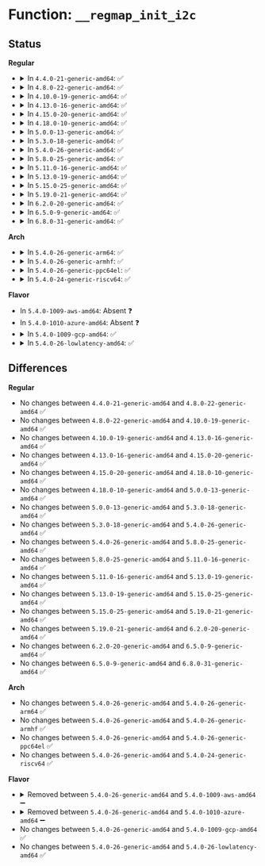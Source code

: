 # Function: <code>__regmap_init_i2c</code>

## Status
<b>Regular</b>
<ul>
<li>
<details>
<summary>In <code>4.4.0-21-generic-amd64</code>: ✅</summary>

```c
struct regmap * __regmap_init_i2c(struct i2c_client * i2c, const struct regmap_config * config, struct lock_class_key * lock_key, const char * lock_name)
```

```json
{
  "name": "__regmap_init_i2c",
  "collision_type": "Unique Global",
  "inline_type": "No",
  "funcs": [
    {
      "addr": 18446744071584525200,
      "name": "__regmap_init_i2c",
      "external": true,
      "loc": "drivers/base/regmap/regmap-i2c.c:285",
      "file": "drivers/base/regmap/regmap-i2c.c",
      "inline": "seen, unknown",
      "caller_inline": [],
      "caller_func": [
        "drivers/mfd/88pm860x-core.c:pm860x_probe"
      ]
    }
  ],
  "symbols": [
    {
      "addr": 18446744071584525200,
      "name": "__regmap_init_i2c",
      "section": ".text",
      "bind": "STB_GLOBAL",
      "size": 74
    }
  ]
}
```
</details>
</li>
<li>
<details>
<summary>In <code>4.8.0-22-generic-amd64</code>: ✅</summary>

```c
struct regmap * __regmap_init_i2c(struct i2c_client * i2c, const struct regmap_config * config, struct lock_class_key * lock_key, const char * lock_name)
```

```json
{
  "name": "__regmap_init_i2c",
  "collision_type": "Unique Global",
  "inline_type": "No",
  "funcs": [
    {
      "addr": 18446744071584872240,
      "name": "__regmap_init_i2c",
      "external": true,
      "loc": "drivers/base/regmap/regmap-i2c.c:285",
      "file": "drivers/base/regmap/regmap-i2c.c",
      "inline": "seen, unknown",
      "caller_inline": [],
      "caller_func": [
        "drivers/mfd/88pm860x-core.c:pm860x_probe"
      ]
    }
  ],
  "symbols": [
    {
      "addr": 18446744071584872240,
      "name": "__regmap_init_i2c",
      "section": ".text",
      "bind": "STB_GLOBAL",
      "size": 74
    }
  ]
}
```
</details>
</li>
<li>
<details>
<summary>In <code>4.10.0-19-generic-amd64</code>: ✅</summary>

```c
struct regmap * __regmap_init_i2c(struct i2c_client * i2c, const struct regmap_config * config, struct lock_class_key * lock_key, const char * lock_name)
```

```json
{
  "name": "__regmap_init_i2c",
  "collision_type": "Unique Global",
  "inline_type": "No",
  "funcs": [
    {
      "addr": 18446744071585065792,
      "name": "__regmap_init_i2c",
      "external": true,
      "loc": "drivers/base/regmap/regmap-i2c.c:285",
      "file": "drivers/base/regmap/regmap-i2c.c",
      "inline": "seen, unknown",
      "caller_inline": [],
      "caller_func": [
        "drivers/mfd/88pm860x-core.c:pm860x_probe"
      ]
    }
  ],
  "symbols": [
    {
      "addr": 18446744071585065792,
      "name": "__regmap_init_i2c",
      "section": ".text",
      "bind": "STB_GLOBAL",
      "size": 74
    }
  ]
}
```
</details>
</li>
<li>
<details>
<summary>In <code>4.13.0-16-generic-amd64</code>: ✅</summary>

```c
struct regmap * __regmap_init_i2c(struct i2c_client * i2c, const struct regmap_config * config, struct lock_class_key * lock_key, const char * lock_name)
```

```json
{
  "name": "__regmap_init_i2c",
  "collision_type": "Unique Global",
  "inline_type": "No",
  "funcs": [
    {
      "addr": 18446744071585148256,
      "name": "__regmap_init_i2c",
      "external": true,
      "loc": "drivers/base/regmap/regmap-i2c.c:285",
      "file": "drivers/base/regmap/regmap-i2c.c",
      "inline": "seen, unknown",
      "caller_inline": [],
      "caller_func": [
        "drivers/mfd/88pm860x-core.c:pm860x_probe"
      ]
    }
  ],
  "symbols": [
    {
      "addr": 18446744071585148256,
      "name": "__regmap_init_i2c",
      "section": ".text",
      "bind": "STB_GLOBAL",
      "size": 74
    }
  ]
}
```
</details>
</li>
<li>
<details>
<summary>In <code>4.15.0-20-generic-amd64</code>: ✅</summary>

```c
struct regmap * __regmap_init_i2c(struct i2c_client * i2c, const struct regmap_config * config, struct lock_class_key * lock_key, const char * lock_name)
```

```json
{
  "name": "__regmap_init_i2c",
  "collision_type": "Unique Global",
  "inline_type": "No",
  "funcs": [
    {
      "addr": 18446744071585575216,
      "name": "__regmap_init_i2c",
      "external": true,
      "loc": "drivers/base/regmap/regmap-i2c.c:285",
      "file": "drivers/base/regmap/regmap-i2c.c",
      "inline": "seen, unknown",
      "caller_inline": [],
      "caller_func": [
        "drivers/mfd/88pm860x-core.c:pm860x_probe"
      ]
    }
  ],
  "symbols": [
    {
      "addr": 18446744071585575216,
      "name": "__regmap_init_i2c",
      "section": ".text",
      "bind": "STB_GLOBAL",
      "size": 74
    }
  ]
}
```
</details>
</li>
<li>
<details>
<summary>In <code>4.18.0-10-generic-amd64</code>: ✅</summary>

```c
struct regmap * __regmap_init_i2c(struct i2c_client * i2c, const struct regmap_config * config, struct lock_class_key * lock_key, const char * lock_name)
```

```json
{
  "name": "__regmap_init_i2c",
  "collision_type": "Unique Global",
  "inline_type": "No",
  "funcs": [
    {
      "addr": 18446744071585819440,
      "name": "__regmap_init_i2c",
      "external": true,
      "loc": "drivers/base/regmap/regmap-i2c.c:281",
      "file": "drivers/base/regmap/regmap-i2c.c",
      "inline": "seen, unknown",
      "caller_inline": [],
      "caller_func": [
        "drivers/mfd/88pm860x-core.c:pm860x_probe"
      ]
    }
  ],
  "symbols": [
    {
      "addr": 18446744071585819440,
      "name": "__regmap_init_i2c",
      "section": ".text",
      "bind": "STB_GLOBAL",
      "size": 74
    }
  ]
}
```
</details>
</li>
<li>
<details>
<summary>In <code>5.0.0-13-generic-amd64</code>: ✅</summary>

```c
struct regmap * __regmap_init_i2c(struct i2c_client * i2c, const struct regmap_config * config, struct lock_class_key * lock_key, const char * lock_name)
```

```json
{
  "name": "__regmap_init_i2c",
  "collision_type": "Unique Global",
  "inline_type": "No",
  "funcs": [
    {
      "addr": 18446744071585953392,
      "name": "__regmap_init_i2c",
      "external": true,
      "loc": "drivers/base/regmap/regmap-i2c.c:281",
      "file": "drivers/base/regmap/regmap-i2c.c",
      "inline": "seen, unknown",
      "caller_inline": [],
      "caller_func": [
        "drivers/mfd/88pm860x-core.c:pm860x_probe"
      ]
    }
  ],
  "symbols": [
    {
      "addr": 18446744071585953392,
      "name": "__regmap_init_i2c",
      "section": ".text",
      "bind": "STB_GLOBAL",
      "size": 74
    }
  ]
}
```
</details>
</li>
<li>
<details>
<summary>In <code>5.3.0-18-generic-amd64</code>: ✅</summary>

```c
struct regmap * __regmap_init_i2c(struct i2c_client * i2c, const struct regmap_config * config, struct lock_class_key * lock_key, const char * lock_name)
```

```json
{
  "name": "__regmap_init_i2c",
  "collision_type": "Unique Global",
  "inline_type": "No",
  "funcs": [
    {
      "addr": 18446744071586195744,
      "name": "__regmap_init_i2c",
      "external": true,
      "loc": "drivers/base/regmap/regmap-i2c.c:277",
      "file": "drivers/base/regmap/regmap-i2c.c",
      "inline": "seen, unknown",
      "caller_inline": [],
      "caller_func": [
        "drivers/mfd/88pm860x-core.c:pm860x_probe"
      ]
    }
  ],
  "symbols": [
    {
      "addr": 18446744071586195744,
      "name": "__regmap_init_i2c",
      "section": ".text",
      "bind": "STB_GLOBAL",
      "size": 74
    }
  ]
}
```
</details>
</li>
<li>
<details>
<summary>In <code>5.4.0-26-generic-amd64</code>: ✅</summary>

```c
struct regmap * __regmap_init_i2c(struct i2c_client * i2c, const struct regmap_config * config, struct lock_class_key * lock_key, const char * lock_name)
```

```json
{
  "name": "__regmap_init_i2c",
  "collision_type": "Unique Global",
  "inline_type": "No",
  "funcs": [
    {
      "addr": 18446744071586344048,
      "name": "__regmap_init_i2c",
      "external": true,
      "loc": "drivers/base/regmap/regmap-i2c.c:277",
      "file": "drivers/base/regmap/regmap-i2c.c",
      "inline": "seen, unknown",
      "caller_inline": [],
      "caller_func": [
        "drivers/mfd/88pm860x-core.c:pm860x_probe"
      ]
    }
  ],
  "symbols": [
    {
      "addr": 18446744071586344048,
      "name": "__regmap_init_i2c",
      "section": ".text",
      "bind": "STB_GLOBAL",
      "size": 74
    }
  ]
}
```
</details>
</li>
<li>
<details>
<summary>In <code>5.8.0-25-generic-amd64</code>: ✅</summary>

```c
struct regmap * __regmap_init_i2c(struct i2c_client * i2c, const struct regmap_config * config, struct lock_class_key * lock_key, const char * lock_name)
```

```json
{
  "name": "__regmap_init_i2c",
  "collision_type": "Unique Global",
  "inline_type": "No",
  "funcs": [
    {
      "addr": 18446744071587115616,
      "name": "__regmap_init_i2c",
      "external": true,
      "loc": "drivers/base/regmap/regmap-i2c.c:338",
      "file": "drivers/base/regmap/regmap-i2c.c",
      "inline": "seen, unknown",
      "caller_inline": [],
      "caller_func": [
        "drivers/mfd/88pm860x-core.c:pm860x_probe"
      ]
    }
  ],
  "symbols": [
    {
      "addr": 18446744071587115616,
      "name": "__regmap_init_i2c",
      "section": ".text",
      "bind": "STB_GLOBAL",
      "size": 113
    }
  ]
}
```
</details>
</li>
<li>
<details>
<summary>In <code>5.11.0-16-generic-amd64</code>: ✅</summary>

```c
struct regmap * __regmap_init_i2c(struct i2c_client * i2c, const struct regmap_config * config, struct lock_class_key * lock_key, const char * lock_name)
```

```json
{
  "name": "__regmap_init_i2c",
  "collision_type": "Unique Global",
  "inline_type": "No",
  "funcs": [
    {
      "addr": 18446744071587200704,
      "name": "__regmap_init_i2c",
      "external": true,
      "loc": "drivers/base/regmap/regmap-i2c.c:338",
      "file": "drivers/base/regmap/regmap-i2c.c",
      "inline": "seen, unknown",
      "caller_inline": [],
      "caller_func": [
        "drivers/mfd/88pm860x-core.c:pm860x_probe"
      ]
    }
  ],
  "symbols": [
    {
      "addr": 18446744071587200704,
      "name": "__regmap_init_i2c",
      "section": ".text",
      "bind": "STB_GLOBAL",
      "size": 113
    }
  ]
}
```
</details>
</li>
<li>
<details>
<summary>In <code>5.13.0-19-generic-amd64</code>: ✅</summary>

```c
struct regmap * __regmap_init_i2c(struct i2c_client * i2c, const struct regmap_config * config, struct lock_class_key * lock_key, const char * lock_name)
```

```json
{
  "name": "__regmap_init_i2c",
  "collision_type": "Unique Global",
  "inline_type": "No",
  "funcs": [
    {
      "addr": 18446744071587087920,
      "name": "__regmap_init_i2c",
      "external": true,
      "loc": "drivers/base/regmap/regmap-i2c.c:338",
      "file": "drivers/base/regmap/regmap-i2c.c",
      "inline": "seen, unknown",
      "caller_inline": [],
      "caller_func": [
        "drivers/mfd/88pm860x-core.c:pm860x_probe"
      ]
    }
  ],
  "symbols": [
    {
      "addr": 18446744071587087920,
      "name": "__regmap_init_i2c",
      "section": ".text",
      "bind": "STB_GLOBAL",
      "size": 74
    }
  ]
}
```
</details>
</li>
<li>
<details>
<summary>In <code>5.15.0-25-generic-amd64</code>: ✅</summary>

```c
struct regmap * __regmap_init_i2c(struct i2c_client * i2c, const struct regmap_config * config, struct lock_class_key * lock_key, const char * lock_name)
```

```json
{
  "name": "__regmap_init_i2c",
  "collision_type": "Unique Global",
  "inline_type": "No",
  "funcs": [
    {
      "addr": 18446744071587659824,
      "name": "__regmap_init_i2c",
      "external": true,
      "loc": "drivers/base/regmap/regmap-i2c.c:369",
      "file": "drivers/base/regmap/regmap-i2c.c",
      "inline": "seen, unknown",
      "caller_inline": [],
      "caller_func": [
        "drivers/mfd/88pm860x-core.c:pm860x_probe"
      ]
    }
  ],
  "symbols": [
    {
      "addr": 18446744071587659824,
      "name": "__regmap_init_i2c",
      "section": ".text",
      "bind": "STB_GLOBAL",
      "size": 74
    }
  ]
}
```
</details>
</li>
<li>
<details>
<summary>In <code>5.19.0-21-generic-amd64</code>: ✅</summary>

```c
struct regmap * __regmap_init_i2c(struct i2c_client * i2c, const struct regmap_config * config, struct lock_class_key * lock_key, const char * lock_name)
```

```json
{
  "name": "__regmap_init_i2c",
  "collision_type": "Unique Global",
  "inline_type": "No",
  "funcs": [
    {
      "addr": 18446744071589005456,
      "name": "__regmap_init_i2c",
      "external": true,
      "loc": "drivers/base/regmap/regmap-i2c.c:369",
      "file": "drivers/base/regmap/regmap-i2c.c",
      "inline": "seen, unknown",
      "caller_inline": [],
      "caller_func": [
        "drivers/mfd/88pm860x-core.c:pm860x_probe"
      ]
    }
  ],
  "symbols": [
    {
      "addr": 18446744071589005456,
      "name": "__regmap_init_i2c",
      "section": ".text",
      "bind": "STB_GLOBAL",
      "size": 92
    }
  ]
}
```
</details>
</li>
<li>
<details>
<summary>In <code>6.2.0-20-generic-amd64</code>: ✅</summary>

```c
struct regmap * __regmap_init_i2c(struct i2c_client * i2c, const struct regmap_config * config, struct lock_class_key * lock_key, const char * lock_name)
```

```json
{
  "name": "__regmap_init_i2c",
  "collision_type": "Unique Global",
  "inline_type": "No",
  "funcs": [
    {
      "addr": 18446744071590528640,
      "name": "__regmap_init_i2c",
      "external": true,
      "loc": "drivers/base/regmap/regmap-i2c.c:369",
      "file": "drivers/base/regmap/regmap-i2c.c",
      "inline": "seen, unknown",
      "caller_inline": [],
      "caller_func": [
        "drivers/mfd/88pm860x-core.c:pm860x_probe"
      ]
    }
  ],
  "symbols": [
    {
      "addr": 18446744071590528640,
      "name": "__regmap_init_i2c",
      "section": ".text",
      "bind": "STB_GLOBAL",
      "size": 92
    }
  ]
}
```
</details>
</li>
<li>
<details>
<summary>In <code>6.5.0-9-generic-amd64</code>: ✅</summary>

```c
struct regmap * __regmap_init_i2c(struct i2c_client * i2c, const struct regmap_config * config, struct lock_class_key * lock_key, const char * lock_name)
```

```json
{
  "name": "__regmap_init_i2c",
  "collision_type": "Unique Global",
  "inline_type": "No",
  "funcs": [
    {
      "addr": 18446744071590856592,
      "name": "__regmap_init_i2c",
      "external": true,
      "loc": "drivers/base/regmap/regmap-i2c.c:369",
      "file": "drivers/base/regmap/regmap-i2c.c",
      "inline": "seen, unknown",
      "caller_inline": [],
      "caller_func": [
        "drivers/mfd/88pm860x-core.c:pm860x_probe"
      ]
    }
  ],
  "symbols": [
    {
      "addr": 18446744071590856592,
      "name": "__regmap_init_i2c",
      "section": ".text",
      "bind": "STB_GLOBAL",
      "size": 92
    }
  ]
}
```
</details>
</li>
<li>
<details>
<summary>In <code>6.8.0-31-generic-amd64</code>: ✅</summary>

```c
struct regmap * __regmap_init_i2c(struct i2c_client * i2c, const struct regmap_config * config, struct lock_class_key * lock_key, const char * lock_name)
```

```json
{
  "name": "__regmap_init_i2c",
  "collision_type": "Unique Global",
  "inline_type": "No",
  "funcs": [
    {
      "addr": 18446744071591200224,
      "name": "__regmap_init_i2c",
      "external": true,
      "loc": "drivers/base/regmap/regmap-i2c.c:369",
      "file": "drivers/base/regmap/regmap-i2c.c",
      "inline": "seen, unknown",
      "caller_inline": [],
      "caller_func": [
        "drivers/mfd/88pm860x-core.c:pm860x_probe"
      ]
    }
  ],
  "symbols": [
    {
      "addr": 18446744071591200224,
      "name": "__regmap_init_i2c",
      "section": ".text",
      "bind": "STB_GLOBAL",
      "size": 92
    }
  ]
}
```
</details>
</li>
</ul>
<b>Arch</b>
<ul>
<li>
<details>
<summary>In <code>5.4.0-26-generic-arm64</code>: ✅</summary>

```c
struct regmap * __regmap_init_i2c(struct i2c_client * i2c, const struct regmap_config * config, struct lock_class_key * lock_key, const char * lock_name)
```

```json
{
  "name": "__regmap_init_i2c",
  "collision_type": "Unique Global",
  "inline_type": "No",
  "funcs": [
    {
      "addr": 18446603336499183088,
      "name": "__regmap_init_i2c",
      "external": true,
      "loc": "drivers/base/regmap/regmap-i2c.c:277",
      "file": "drivers/base/regmap/regmap-i2c.c",
      "inline": "seen, unknown",
      "caller_inline": [],
      "caller_func": [
        "drivers/mfd/88pm860x-core.c:pm860x_probe"
      ]
    }
  ],
  "symbols": [
    {
      "addr": 18446603336499183088,
      "name": "__regmap_init_i2c",
      "section": ".text",
      "bind": "STB_GLOBAL",
      "size": 104
    }
  ]
}
```
</details>
</li>
<li>
<details>
<summary>In <code>5.4.0-26-generic-armhf</code>: ✅</summary>

```c
struct regmap * __regmap_init_i2c(struct i2c_client * i2c, const struct regmap_config * config, struct lock_class_key * lock_key, const char * lock_name)
```

```json
{
  "name": "__regmap_init_i2c",
  "collision_type": "Unique Global",
  "inline_type": "No",
  "funcs": [
    {
      "addr": 3231716984,
      "name": "__regmap_init_i2c",
      "external": true,
      "loc": "drivers/base/regmap/regmap-i2c.c:277",
      "file": "drivers/base/regmap/regmap-i2c.c",
      "inline": "seen, unknown",
      "caller_inline": [],
      "caller_func": [
        "drivers/mfd/88pm860x-core.c:pm860x_probe"
      ]
    }
  ],
  "symbols": [
    {
      "addr": 3231716984,
      "name": "__regmap_init_i2c",
      "section": ".text",
      "bind": "STB_GLOBAL",
      "size": 84
    }
  ]
}
```
</details>
</li>
<li>
<details>
<summary>In <code>5.4.0-26-generic-ppc64el</code>: ✅</summary>

```c
struct regmap * __regmap_init_i2c(struct i2c_client * i2c, const struct regmap_config * config, struct lock_class_key * lock_key, const char * lock_name)
```

```json
{
  "name": "__regmap_init_i2c",
  "collision_type": "Unique Global",
  "inline_type": "No",
  "funcs": [
    {
      "addr": 13835058055292388720,
      "name": "__regmap_init_i2c",
      "external": true,
      "loc": "drivers/base/regmap/regmap-i2c.c:277",
      "file": "drivers/base/regmap/regmap-i2c.c",
      "inline": "seen, unknown",
      "caller_inline": [],
      "caller_func": [
        "drivers/mfd/88pm860x-core.c:pm860x_probe"
      ]
    }
  ],
  "symbols": [
    {
      "addr": 13835058055292388720,
      "name": "__regmap_init_i2c",
      "section": ".text",
      "bind": "STB_GLOBAL",
      "size": 140
    }
  ]
}
```
</details>
</li>
<li>
<details>
<summary>In <code>5.4.0-24-generic-riscv64</code>: ✅</summary>

```c
struct regmap * __regmap_init_i2c(struct i2c_client * i2c, const struct regmap_config * config, struct lock_class_key * lock_key, const char * lock_name)
```

```json
{
  "name": "__regmap_init_i2c",
  "collision_type": "Unique Global",
  "inline_type": "No",
  "funcs": [
    {
      "addr": 18446743936276478088,
      "name": "__regmap_init_i2c",
      "external": true,
      "loc": "drivers/base/regmap/regmap-i2c.c:277",
      "file": "drivers/base/regmap/regmap-i2c.c",
      "inline": "seen, unknown",
      "caller_inline": [],
      "caller_func": [
        "drivers/mfd/88pm860x-core.c:pm860x_probe"
      ]
    }
  ],
  "symbols": [
    {
      "addr": 18446743936276478088,
      "name": "__regmap_init_i2c",
      "section": ".text",
      "bind": "STB_GLOBAL",
      "size": 90
    }
  ]
}
```
</details>
</li>
</ul>
<b>Flavor</b>
<ul>
<li>
In <code>5.4.0-1009-aws-amd64</code>: Absent ❓
</li>
<li>
In <code>5.4.0-1010-azure-amd64</code>: Absent ❓
</li>
<li>
<details>
<summary>In <code>5.4.0-1009-gcp-amd64</code>: ✅</summary>

```c
struct regmap * __regmap_init_i2c(struct i2c_client * i2c, const struct regmap_config * config, struct lock_class_key * lock_key, const char * lock_name)
```

```json
{
  "name": "__regmap_init_i2c",
  "collision_type": "Unique Global",
  "inline_type": "No",
  "funcs": [
    {
      "addr": 18446744071586292016,
      "name": "__regmap_init_i2c",
      "external": true,
      "loc": "drivers/base/regmap/regmap-i2c.c:277",
      "file": "drivers/base/regmap/regmap-i2c.c",
      "inline": "seen, unknown",
      "caller_inline": [],
      "caller_func": [
        "drivers/mfd/88pm860x-core.c:pm860x_probe"
      ]
    }
  ],
  "symbols": [
    {
      "addr": 18446744071586292016,
      "name": "__regmap_init_i2c",
      "section": ".text",
      "bind": "STB_GLOBAL",
      "size": 74
    }
  ]
}
```
</details>
</li>
<li>
<details>
<summary>In <code>5.4.0-26-lowlatency-amd64</code>: ✅</summary>

```c
struct regmap * __regmap_init_i2c(struct i2c_client * i2c, const struct regmap_config * config, struct lock_class_key * lock_key, const char * lock_name)
```

```json
{
  "name": "__regmap_init_i2c",
  "collision_type": "Unique Global",
  "inline_type": "No",
  "funcs": [
    {
      "addr": 18446744071586403472,
      "name": "__regmap_init_i2c",
      "external": true,
      "loc": "drivers/base/regmap/regmap-i2c.c:277",
      "file": "drivers/base/regmap/regmap-i2c.c",
      "inline": "seen, unknown",
      "caller_inline": [],
      "caller_func": [
        "drivers/mfd/88pm860x-core.c:pm860x_probe"
      ]
    }
  ],
  "symbols": [
    {
      "addr": 18446744071586403472,
      "name": "__regmap_init_i2c",
      "section": ".text",
      "bind": "STB_GLOBAL",
      "size": 74
    }
  ]
}
```
</details>
</li>
</ul>

## Differences
<b>Regular</b>
<ul>
<li>
No changes between <code>4.4.0-21-generic-amd64</code> and <code>4.8.0-22-generic-amd64</code> ✅
</li>
<li>
No changes between <code>4.8.0-22-generic-amd64</code> and <code>4.10.0-19-generic-amd64</code> ✅
</li>
<li>
No changes between <code>4.10.0-19-generic-amd64</code> and <code>4.13.0-16-generic-amd64</code> ✅
</li>
<li>
No changes between <code>4.13.0-16-generic-amd64</code> and <code>4.15.0-20-generic-amd64</code> ✅
</li>
<li>
No changes between <code>4.15.0-20-generic-amd64</code> and <code>4.18.0-10-generic-amd64</code> ✅
</li>
<li>
No changes between <code>4.18.0-10-generic-amd64</code> and <code>5.0.0-13-generic-amd64</code> ✅
</li>
<li>
No changes between <code>5.0.0-13-generic-amd64</code> and <code>5.3.0-18-generic-amd64</code> ✅
</li>
<li>
No changes between <code>5.3.0-18-generic-amd64</code> and <code>5.4.0-26-generic-amd64</code> ✅
</li>
<li>
No changes between <code>5.4.0-26-generic-amd64</code> and <code>5.8.0-25-generic-amd64</code> ✅
</li>
<li>
No changes between <code>5.8.0-25-generic-amd64</code> and <code>5.11.0-16-generic-amd64</code> ✅
</li>
<li>
No changes between <code>5.11.0-16-generic-amd64</code> and <code>5.13.0-19-generic-amd64</code> ✅
</li>
<li>
No changes between <code>5.13.0-19-generic-amd64</code> and <code>5.15.0-25-generic-amd64</code> ✅
</li>
<li>
No changes between <code>5.15.0-25-generic-amd64</code> and <code>5.19.0-21-generic-amd64</code> ✅
</li>
<li>
No changes between <code>5.19.0-21-generic-amd64</code> and <code>6.2.0-20-generic-amd64</code> ✅
</li>
<li>
No changes between <code>6.2.0-20-generic-amd64</code> and <code>6.5.0-9-generic-amd64</code> ✅
</li>
<li>
No changes between <code>6.5.0-9-generic-amd64</code> and <code>6.8.0-31-generic-amd64</code> ✅
</li>
</ul>
<b>Arch</b>
<ul>
<li>
No changes between <code>5.4.0-26-generic-amd64</code> and <code>5.4.0-26-generic-arm64</code> ✅
</li>
<li>
No changes between <code>5.4.0-26-generic-amd64</code> and <code>5.4.0-26-generic-armhf</code> ✅
</li>
<li>
No changes between <code>5.4.0-26-generic-amd64</code> and <code>5.4.0-26-generic-ppc64el</code> ✅
</li>
<li>
No changes between <code>5.4.0-26-generic-amd64</code> and <code>5.4.0-24-generic-riscv64</code> ✅
</li>
</ul>
<b>Flavor</b>
<ul>
<li>
<details>
<summary>Removed between <code>5.4.0-26-generic-amd64</code> and <code>5.4.0-1009-aws-amd64</code> ➖</summary>

```c
struct regmap * __regmap_init_i2c(struct i2c_client * i2c, const struct regmap_config * config, struct lock_class_key * lock_key, const char * lock_name)
```
</details>
</li>
<li>
<details>
<summary>Removed between <code>5.4.0-26-generic-amd64</code> and <code>5.4.0-1010-azure-amd64</code> ➖</summary>

```c
struct regmap * __regmap_init_i2c(struct i2c_client * i2c, const struct regmap_config * config, struct lock_class_key * lock_key, const char * lock_name)
```
</details>
</li>
<li>
No changes between <code>5.4.0-26-generic-amd64</code> and <code>5.4.0-1009-gcp-amd64</code> ✅
</li>
<li>
No changes between <code>5.4.0-26-generic-amd64</code> and <code>5.4.0-26-lowlatency-amd64</code> ✅
</li>
</ul>
